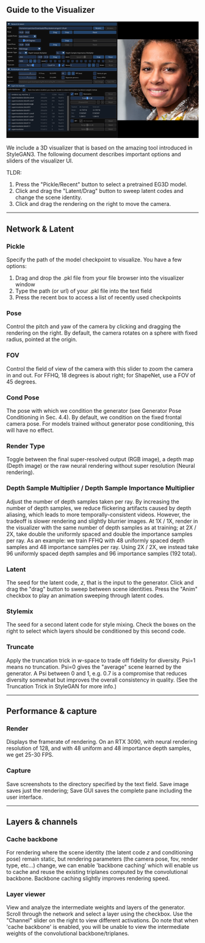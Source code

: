 ## Guide to the Visualizer

![Visualizer](./visualizer.png)

We include a 3D visualizer that is based on the amazing tool introduced in StyleGAN3. The following document describes important options and sliders of the visualizer UI.

TLDR:
1. Press the "Pickle/Recent" button to select a pretrained EG3D model.
2. Click and drag the "Latent/Drag" button to sweep latent codes and change the scene identity.
3. Click and drag the rendering on the right to move the camera.

---

## Network & Latent

### Pickle
Specify the path of the model checkpoint to visualize. You have a few options:
1. Drag and drop the .pkl file from your file browser into the visualizer window
1. Type the path (or url) of your .pkl file into the text field
1. Press the recent box to access a list of recently used checkpoints

### Pose
Control the pitch and yaw of the camera by clicking and dragging the rendering on the right. By default, the camera rotates on a sphere with fixed radius, pointed at the origin.

### FOV
Control the field of view of the camera with this slider to zoom the camera in and out. For FFHQ, 18 degrees is about right; for ShapeNet, use a FOV of 45 degrees.

### Cond Pose
The pose with which we condition the generator (see Generator Pose Conditioning in Sec. 4.4). By default, we condition on the fixed frontal camera pose. For models trained without generator pose conditioning, this will have no effect.

### Render Type
Toggle between the final super-resolved output (RGB image), a depth map (Depth image) or the raw neural rendering without super resolution (Neural rendering).

### Depth Sample Multiplier / Depth Sample Importance Multiplier
Adjust the number of depth samples taken per ray. By increasing the number of depth samples, we reduce flickering artifacts caused by depth aliasing, which leads to more temporally-consistent videos. However, the tradeoff is slower rendering and slightly blurrier images. At 1X / 1X, render in the visualizer with the same number of depth samples as at training; at 2X / 2X, take double the uniformly spaced and double the importance samples per ray. As an example: we train FFHQ with 48 uniformly spaced depth samples and 48 importance samples per ray. Using 2X / 2X, we instead take 96 uniformly spaced depth samples and 96 importance samples (192 total).

### Latent
The seed for the latent code, *z*, that is the input to the generator. Click and drag the "drag" button to sweep between scene identities. Press the "Anim" checkbox to play an animation sweeping through latent codes.

### Stylemix
The seed for a second latent code for style mixing. Check the boxes on the right to select which layers should be conditioned by this second code.

### Truncate
Apply the truncation trick in *w*-space to trade off fidelity for diversity. Psi=1 means no truncation. Psi=0 gives the "average" scene learned by the generator. A Psi between 0 and 1, e.g. 0.7 is a compromise that reduces diversity somewhat but improves the overall consistency in quality. (See the Truncation Trick in StyleGAN for more info.)

---

## Performance & capture

### Render

Displays the framerate of rendering. On an RTX 3090, with neural rendering resolution of 128, and with 48 uniform and 48 importance depth samples, we get 25-30 FPS.

### Capture

Save screenshots to the directory specified by the text field. Save image saves just the rendering; Save GUI saves the complete pane including the user interface.

---

## Layers & channels

### Cache backbone
For rendering where the scene identity (the latent code *z* and conditioning pose) remain static, but rendering parameters (the camera pose, fov, render type, etc...) change, we can enable 'backbone caching' which will enable us to cache and reuse the existing triplanes computed by the convolutional backbone. Backbone caching slightly improves rendering speed.

### Layer viewer
View and analyze the intermediate weights and layers of the generator. Scroll through the network and select a layer using the checkbox. Use the "Channel" slider on the right to view different activations. Do note that when 'cache backbone' is enabled, you will be unable to view the intermediate weights of the convolutional backbone/triplanes.
